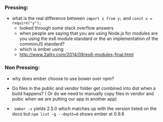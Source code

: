 ### Pressing:
* what is the real difference between ```import x from y;``` and
```const x = require("y");```
  * looked through some stack overflow answers
  * when people are saying that you are using Node.js for modules are you using the es6 module standard or the an implementation of the commonJS standard?
  * which is ember using
  * http://www.2ality.com/2014/09/es6-modules-final.html

### Non Pressing:

* why does ember choose to use bower over npm?
*  Do files in the public and vendor folder get  combined into dist when a build happens? ( Or do we need to manually copy files in vendor and pubic when we are putting our app in another app)

*  ``` ember -v``` yields 2.5.0 which matches up with the version listed on the docs but
```npm list -g --depth=0``` shows ember at 0.9.8
